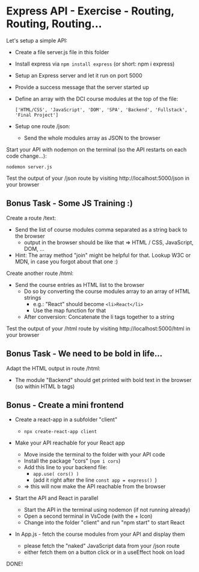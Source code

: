 # Express API - Exercise - Routing, Routing, Routing...

Let's setup a simple API:

* Create a file server.js file in this folder
* Install express via `npm install express` (or short: npm i express)
* Setup an Express server and let it run on port 5000
* Provide a success message that the server started up
* Define an array with the DCI course modules at the top of the file:

    `['HTML/CSS', 'JavaScript', 'DOM', 'SPA', 'Backend', 'Fullstack', 'Final Project']`
* Setup one route /json: 
    * Send the whole modules array as JSON to the browser

Start your API with nodemon on the terminal (so the API restarts on each code change...): 

`nodemon server.js`

Test the output of your /json route by visiting http://localhost:5000/json in your browser

## Bonus Task - Some JS Training :)

Create a route /text: 
* Send the list of course modules comma separated as a string back to the browser
    * output in the browser should be like that => HTML / CSS, JavaScript, DOM, ...
* Hint: The array method "join" might be helpful for that. Lookup W3C or MDN, in case you forgot about that one :)

Create another route /html: 
* Send the course entries as HTML list to the browser
    * Do so by converting the course modules array to an array of HTML strings 
        * e.g.: "React" should become `<li>React</li>`    
        * Use the map function for that
    * After conversion: Concatenate the li tags together to a string

Test the output of your /html route by visiting http://localhost:5000/html in your browser


## Bonus Task - We need to be bold in life...

Adapt the HTML output in route /html:

* The module "Backend" should get printed with bold text in the browser (so within HTML b tags)

## Bonus - Create a mini frontend

* Create a react-app in a subfolder "client"
    - `npx create-react-app client`

* Make your API reachable for your React app
	* Move inside the terminal to the folder with your API code
	* Install the package "cors" (`npm i cors`)
	* Add this line to your backend file: 
        * `app.use( cors() ) `
        * (add it right after the line `const app = express() `)
	* => this will now make the API reachable from the browser

* Start the API and React in parallel
    * Start the API in the terminal using nodemon (if not running already)
    * Open a second terminal in VsCode (with the + Icon)
    * Change into the folder "client" and run "npm start" to start React

* In App.js - fetch the course modules from your API and display them
    * please fetch the "naked" JavaScript data from your /json route
    * either fetch them on a button click or in a useEffect hook on load

DONE!
